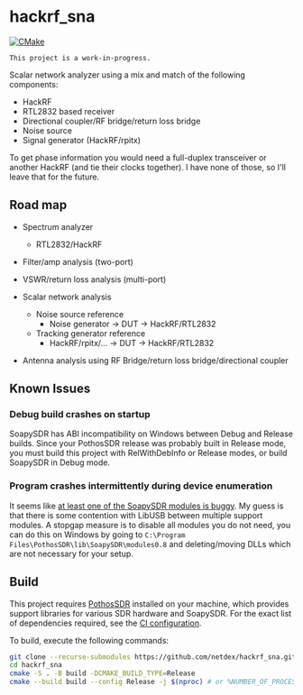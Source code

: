 # hackrf_sna

[![CMake](https://github.com/Netdex/hackrf_sna/workflows/CMake/badge.svg)](https://github.com/Netdex/hackrf_sna/actions?query=workflow%3ACMake)

`This project is a work-in-progress.`

Scalar network analyzer using a mix and match of the following components:
- HackRF
- RTL2832 based receiver
- Directional coupler/RF bridge/return loss bridge
- Noise source
- Signal generator (HackRF/rpitx)

To get phase information you would need a full-duplex transceiver or another HackRF (and tie their clocks together).
I have none of those, so I'll leave that for the future.

## Road map
- Spectrum analyzer
    - RTL2832/HackRF
- Filter/amp analysis (two-port)
- VSWR/return loss analysis (multi-port)

- Scalar network analysis
    - Noise source reference
        - Noise generator -> DUT -> HackRF/RTL2832
    - Tracking generator reference 
        - HackRF/rpitx/... -> DUT -> HackRF/RTL2832

- Antenna analysis using RF Bridge/return loss bridge/directional coupler

## Known Issues
### Debug build crashes on startup
SoapySDR has ABI incompatibility on Windows between Debug and Release builds.
Since your PothosSDR release was probably built in Release mode, you must
build this project with RelWithDebInfo or Release modes, or build SoapySDR in
Debug mode.

### Program crashes intermittently during device enumeration
It seems like [at least one of the SoapySDR modules is
buggy](https://github.com/pothosware/SoapyRTLSDR/issues/38). My guess is that
there is some contention with LibUSB between multiple support modules. A
stopgap measure is to disable all modules you do not need, you can do this on
Windows by going to `C:\Program Files\PothosSDR\lib\SoapySDR\modules0.8` and
deleting/moving DLLs which are not necessary for your setup.

## Build
This project requires
[PothosSDR](https://github.com/pothosware/PothosCore/wiki/Downloads)
installed on your machine, which provides support libraries for various SDR
hardware and SoapySDR. For the exact list of dependencies required, see the
[CI
configuration](https://github.com/Netdex/hackrf_sna/blob/master/.github/workflows/cmake.yml).

To build, execute the following commands:
```bash
git clone --recurse-submodules https://github.com/netdex/hackrf_sna.git
cd hackrf_sna
cmake -S . -B build -DCMAKE_BUILD_TYPE=Release
cmake --build build --config Release -j $(nproc) # or %NUMBER_OF_PROCESSORS% on Windows
```
